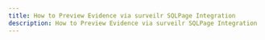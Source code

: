 ```yaml
---
title: How to Preview Evidence via surveilr SQLPage Integration
description: How to Preview Evidence via surveilr SQLPage Integration
---
```

